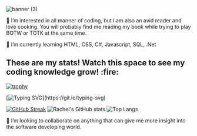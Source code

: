 ![banner (3)](https://github.com/R-boop-D-boop/R-boop-D-boop/assets/129877094/955ad133-5997-423f-9896-fe3894063f8a)

:fallen_leaf: I’m interested in all manner of coding, but I am also an avid reader and love cooking. You will probably find me reading my book while trying to play BOTW or TOTK at the same time.

:fallen_leaf: I’m currently learning HTML, CSS, C#, Javascript, SQL, .Net 


<h2>These are my stats! Watch this space to see my coding knowledge grow! :fire:</h2>

[![trophy](https://github-profile-trophy.vercel.app/?username=r-boop-d-boop&theme=gruvbox)](https://github.com/ryo-ma/github-profile-trophy)

[![Typing SVG](https://readme-typing-svg.demolab.com?font=Fira+Code&size=30&pause=1000&color=993300&random=false&width=435&lines=Herein+lies+my+coding+progress!;Enjoy!)](https://git.io/typing-svg)

[![GitHub Streak](http://github-readme-streak-stats.herokuapp.com?user=R-boop-D-boop&theme=merko)](https://git.io/streak-stats)
![Rachel's GitHub stats](https://github-readme-stats.vercel.app/api?username=r-boop-d-boop&show_icons=true&theme=merko)
![Top Langs](https://github-readme-stats.vercel.app/api/top-langs/?username=r-boop-d-boop&theme=merko&layout=donut)

:fallen_leaf: I’m looking to collaborate on anything that can give me more insight into the software developing world.




<!---
R-boop-D-boop/R-boop-D-boop is a ✨ special ✨ repository because its `README.md` (this file) appears on your GitHub profile.
You can click the Preview link to take a look at your changes.
--->
